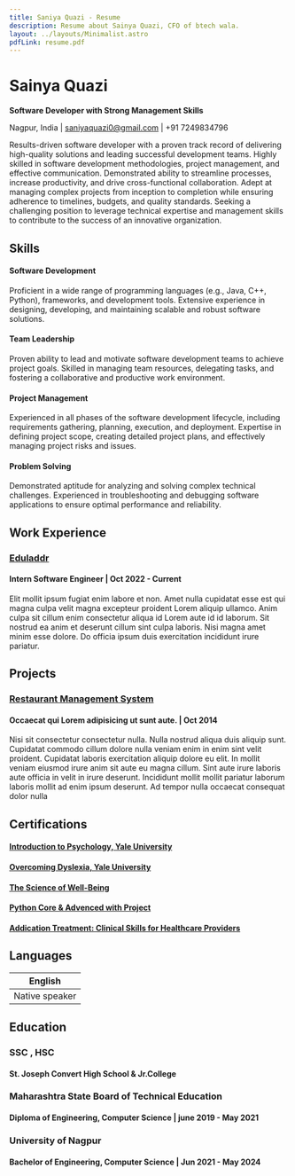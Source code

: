 ```yaml
---
title: Saniya Quazi - Resume
description: Resume about Sainya Quazi, CFO of btech wala.
layout: ../layouts/Minimalist.astro
pdfLink: resume.pdf
---
```


# Sainya Quazi

**Software Developer with Strong Management Skills**

Nagpur,  India | saniyaquazi0@gmail.com | +91 7249834796

Results-driven software developer with a proven track record of delivering high-quality solutions and leading successful development teams. Highly skilled in software development methodologies, project management, and effective communication. Demonstrated ability to streamline processes, increase productivity, and drive cross-functional collaboration. Adept at managing complex projects from inception to completion while ensuring adherence to timelines, budgets, and quality standards. Seeking a challenging position to leverage technical expertise and management skills to contribute to the success of an innovative organization.

## Skills

#### Software Development

Proficient in a wide range of programming languages (e.g., Java, C++, Python), frameworks, and development tools. Extensive experience in designing, developing, and maintaining scalable and robust software solutions.

#### Team Leadership

Proven ability to lead and motivate software development teams to achieve project goals. Skilled in managing team resources, delegating tasks, and fostering a collaborative and productive work environment.

#### Project Management

Experienced in all phases of the software development lifecycle, including requirements gathering, planning, execution, and deployment. Expertise in defining project scope, creating detailed project plans, and effectively managing project risks and issues.

#### Problem Solving

Demonstrated aptitude for analyzing and solving complex technical challenges. Experienced in troubleshooting and debugging software applications to ensure optimal performance and reliability.


## Work Experience

### [Eduladdr](https://www.eduladdr.com/)

#### Intern Software Engineer | Oct 2022 - Current

Elit mollit ipsum fugiat enim labore et non. Amet nulla cupidatat esse est qui magna culpa velit magna excepteur proident Lorem aliquip ullamco. Anim culpa sit cillum enim consectetur aliqua id Lorem aute id id laborum. Sit nostrud ea anim et deserunt cillum sint culpa laboris. Nisi magna amet minim esse dolore. Do officia ipsum duis exercitation incididunt irure pariatur.

## Projects

### [Restaurant Management System](<https://en.wikipedia.org/wiki/Silicon_Valley_(TV_series)>)

#### Occaecat qui Lorem adipisicing ut sunt aute. | Oct 2014

Nisi sit consectetur consectetur nulla. Nulla nostrud aliqua duis aliquip sunt. Cupidatat commodo cillum dolore nulla veniam enim in enim sint velit proident. Cupidatat laboris exercitation aliquip dolore eu elit. In mollit veniam eiusmod irure anim sit aute eu magna cillum. Sint aute irure laboris aute officia in velit in irure deserunt. Incididunt mollit mollit pariatur laborum laboris mollit ad enim ipsum deserunt. Ad tempor nulla occaecat consequat dolor nulla

## Certifications

#### [Introduction to Psychology, Yale University](<https://en.wikipedia.org/wiki/Silicon_Valley_(TV_series)>)

#### [Overcoming Dyslexia, Yale University](<https://en.wikipedia.org/wiki/Silicon_Valley_(TV_series)>)

#### [The Science of Well-Being](<https://en.wikipedia.org/wiki/Silicon_Valley_(TV_series)>)

#### [Python Core & Advenced with Project](<https://en.wikipedia.org/wiki/Silicon_Valley_(TV_series)>)

#### [Addication Treatment: Clinical Skills for Healthcare Providers](<https://en.wikipedia.org/wiki/Silicon_Valley_(TV_series)>)

## Languages

| English        |
| -------------- |
| Native speaker |

## Education

### SSC , HSC

#### St. Joseph Convert High School & Jr.College

### Maharashtra State Board of Technical Education

#### Diploma of Engineering, Computer Science | june 2019 - May 2021

### University of Nagpur

#### Bachelor of Engineering, Computer Science | Jun 2021 - May 2024
